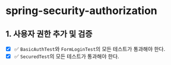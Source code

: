 # spring-security-authorization

## 1. 사용자 권한 추가 및 검증

- [x] ✅ `BasicAuthTest`와 `FormLoginTest`의 모든 테스트가 통과해야 한다.
- [x] ✅ `SecuredTest`의 모든 테스트가 통과해야 한다.
